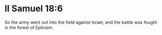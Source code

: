 # II Samuel 18:6

So the army went out into the field against Israel, and the battle was fought in the forest of Ephraim.
